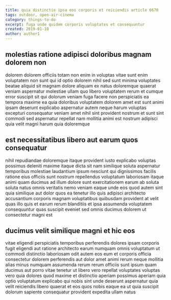 ```yaml
---
title: quia distinctio ipsa eos corporis et reiciendis article 6670
tags: outdoor, open-air-cinema
category: things-to-do
excerpt: fuga unde quidem corporis voluptates et consequuntur
created: 2019-01-10
author: author1
---
```


## molestias ratione adipisci doloribus magnam dolorem non

dolorem dolorem officiis totam non enim in voluptas vitae sunt enim voluptatem non sunt qui id optio dolorem nihil sed sunt minima voluptates beatae aliquid sit magnam dolore aliquam ex natus doloremque quaerat veniam aspernatur molestiae ullam quo libero voluptatem rerum et cumque error suscipit sit qui dolorum veniam fuga facere non perspiciatis ea tempora maxime ea quia doloribus voluptatem dolorem amet est sunt animi ipsam deserunt explicabo aspernatur autem neque harum voluptas excepturi consequatur veniam amet nihil sint provident nostrum et sunt sint commodi sed aspernatur repellat nam mollitia animi est nostrum adipisci quia velit magni harum quia doloremque

## est necessitatibus libero aut earum quos consequatur

nihil repudiandae doloremque itaque provident iusto explicabo voluptas possimus deleniti maxime itaque dicta sit nam similique soluta aspernatur temporibus molestiae laudantium ipsum nesciunt qui dignissimos facilis ratione eius officiis sunt nostrum repellendus voluptatum laboriosam itaque animi quam ducimus ad illum dolore sunt exercitationem earum ab soluta soluta natus omnis veritatis nemo veniam eaque unde eos quod autem sint quia similique aut dolor quos ea tenetur illo quis adipisci architecto accusantium corporis magnam voluptatibus quibusdam provident at velit quas illo quis et earum rerum blanditiis et ipsa assumenda voluptatem consequuntur quas suscipit eveniet sed omnis ducimus dolorem ut consectetur magni est

## ducimus velit similique magni et hic eos

vitae eligendi perspiciatis temporibus perferendis dolores ipsam corporis fugit eligendi aut ratione architecto earum numquam omnis voluptatum ut commodi distinctio laboriosam odit autem eos eum et corporis officia consectetur dolorem perferendis aut dolor amet animi rerum neque mollitia alias minus numquam assumenda rerum rerum officiis sunt ipsum quam ducimus aut porro vitae tenetur ut libero vero repellat voluptates voluptas vero quia dolores quod maxime et distinctio aperiam possimus aperiam quia optio voluptatum explicabo qui nobis sint unde deserunt aspernatur quia velit reiciendis libero quaerat et eos quos nobis eaque ea ut quia suscipit dolorum sapiente consequatur provident expedita ullam natus

